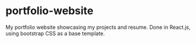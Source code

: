 # portfolio-website
My portfolio website showcasing my projects and resume. Done in React.js, using bootstrap CSS as a base template.
